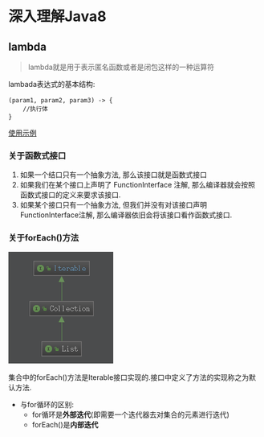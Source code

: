 # 深入理解Java8
## lambda
>lambda就是用于表示匿名函数或者是闭包这样的一种运算符

lambada表达式的基本结构: 
```
(param1, param2, param3) -> {
    //执行体
}
```
[使用示例](../Test/src/JavaSE/lambda/Test1.java)
### 关于函数式接口
1. 如果一个结口只有一个抽象方法, 那么该接口就是函数式接口
2. 如果我们在某个接口上声明了 FunctionInterface 注解, 那么编译器就会按照函数式接口的定义来要求该接口.
3. 如果某个接口只有一个抽象方法, 但我们并没有对该接口声明FunctionInterface注解, 那么编译器依旧会将该接口看作函数式接口.
### 关于forEach()方法
![list的结构图](../Test/src/image/Iterable.png)

集合中的forEach()方法是Iterable接口实现的.接口中定义了方法的实现称之为默认方法.
* 与for循环的区别:
    * for循环是**外部迭代**(即需要一个迭代器去对集合的元素进行迭代)
    * forEach()是**内部迭代**

